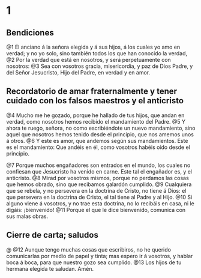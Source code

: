 # 1 
## Bendiciones
@1 El anciano á la señora elegida y á sus hijos, á los cuales yo amo en verdad; y no yo solo, sino también todos los que han conocido la verdad, 
@2 Por la verdad que está en nosotros, y será perpetuamente con nosotros: 
@3 Sea con vosotros gracia, misericordia, y paz de Dios Padre, y del Señor Jesucristo, Hijo del Padre, en verdad y en amor.

## Recordatorio de amar fraternalmente y tener cuidado con los falsos maestros y el anticristo
@4 Mucho me he gozado, porque he hallado de tus hijos, que andan en verdad, como nosotros hemos recibido el mandamiento del Padre. 
@5 Y ahora te ruego, señora, no como escribiéndote un nuevo mandamiento, sino aquel que nosotros hemos tenido desde el principio, que nos amemos unos á otros. 
@6 Y este es amor, que andemos según sus mandamientos. Este es el mandamiento: Que andéis en él, como vosotros habéis oído desde el principio.

@7 Porque muchos engañadores son entrados en el mundo, los cuales no confiesan que Jesucristo ha venido en carne. Este tal el engañador es, y el anticristo. 
@8 Mirad por vosotros mismos, porque no perdamos las cosas que hemos obrado, sino que recibamos galardón cumplido. 
@9 Cualquiera que se rebela, y no persevera en la doctrina de Cristo, no tiene á Dios: el que persevera en la doctrina de Cristo, el tal tiene al Padre y al Hijo. 
@10 Si alguno viene á vosotros, y no trae esta doctrina, no lo recibáis en casa, ni le digáis: ¡bienvenido! 
@11 Porque el que le dice bienvenido, comunica con sus malas obras.

## Cierre de carta; saludos

@
@12 Aunque tengo muchas cosas que escribiros, no he querido comunicarlas por medio de papel y tinta; mas espero ir á vosotros, y hablar boca á boca, para que nuestro gozo sea cumplido. 
@13 Los hijos de tu hermana elegida te saludan. Amén. 